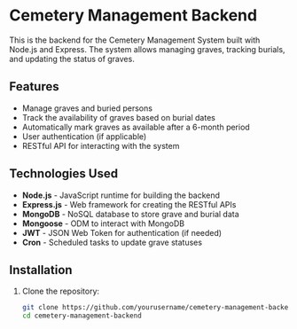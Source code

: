 # Cemetery Management Backend

This is the backend for the Cemetery Management System built with Node.js and Express. The system allows managing graves, tracking burials, and updating the status of graves.

## Features

- Manage graves and buried persons
- Track the availability of graves based on burial dates
- Automatically mark graves as available after a 6-month period
- User authentication (if applicable)
- RESTful API for interacting with the system

## Technologies Used

- **Node.js** - JavaScript runtime for building the backend
- **Express.js** - Web framework for creating the RESTful APIs
- **MongoDB** - NoSQL database to store grave and burial data
- **Mongoose** - ODM to interact with MongoDB
- **JWT** - JSON Web Token for authentication (if needed)
- **Cron** - Scheduled tasks to update grave statuses

## Installation

1. Clone the repository:
   ```bash
   git clone https://github.com/yourusername/cemetery-management-backend.git
   cd cemetery-management-backend
